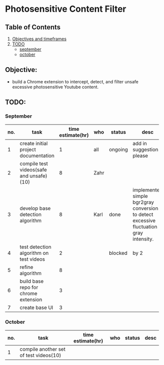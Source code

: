 # Photosensitive Content Filter
## Table of Contents
1. [Objectives and timeframes](#objectives)
2. [TODO](#todo)
	- [september](#september)
	- [october](#october)


## Objective:
- build a Chrome extension to intercept, detect, and filter unsafe excessive photosensitive Youtube content.

## TODO:

### September
| no.| task  | time estimate(hr) | who | status | desc
|--|--|--|--|--|--|
|1| create initial project documentation | 1 | all | ongoing | add in suggestion please |
|2| compile test videos(safe and unsafe)(10) | 8 | Zahr |  |  |
|3| develop base detection algorithm | 8 | Karl | done | implemented simple bgr2gray conversion to detect excessive fluctuation in gray intensity. |
|4| test detection algorithm on test videos | 2 |  | blocked | by 2
|5| refine algorithm | 8 |  |  |  |
|6| build base repo for chrome extension | 3 |  |  |  |
|7| create base UI | 3 |  |  |  |

### October
| no.| task  | time estimate(hr) | who | status | desc
|--|--|--|--|--|--|
|1| compile another set of test videos(10) |  |  |  | 
 

